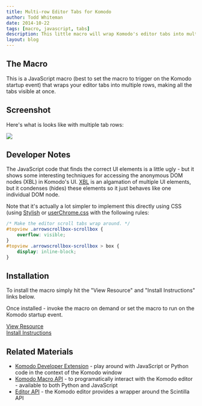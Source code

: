 ```yaml
---
title: Multi-row Editor Tabs for Komodo
author: Todd Whiteman
date: 2014-10-22
tags: [macro, javascript, tabs]
description: This little macro will wrap Komodo's editor tabs into multiple rows of tabs when there is not enough space to display all of them.
layout: blog
---
```


## The Macro

This is a JavaScript macro (best to set the macro to trigger on the Komodo
startup event) that wraps your editor tabs into multiple rows, making all the
tabs visible at once.

## Screenshot

Here's what is looks like with multiple tab rows:

<img src="/images/blog/2014-10/multi-row-editor-tabs.png" style="vertical-align: middle">

## Developer Notes

The JavaScript code that finds the correct UI elements is a little ugly - but it
shows some interesting techniques for accessing the anonymous DOM nodes (XBL) in
Komodo's UI. [XBL][] is an algamation of multiple UI elements, but it condenses
(hides) these elements so it just behaves like one individual DOM node.

Note that it's actually a lot simpler to implement this directly using CSS
(using [Stylish][] or [userChrome.css][] with the following rules:

```CSS
/* Make the editor scroll tabs wrap around. */
#topview .arrowscrollbox-scrollbox {
	overflow: visible;
}
#topview .arrowscrollbox-scrollbox > box {
	display: inline-block;
}
```

## Installation

To install the macro simply hit the "View Resource" and "Install Instructions"
links below.

Once installed - invoke the macro on demand or set the macro to run on the
Komodo startup event.

<div class="centered">
    <div class="spacer"></div>
    <a href="http://komodoide.com/resources/macros/toddw-as--multiroweditortabs/" class="button big primary">
        <i class="icon icon-eye"></i>
        View Resource
    </a>
    <div class="spacer-half"></div>
    <span>
        <i class="icon icon-question"></i>
        <a href="http://komodoide.com/resources/install-instructions/#pane-macro" target="_blank">Install Instructions</a>
    </span>
</div>

## Related Materials

* [Komodo Developer Extension][] - play around with JavaScript or Python code in
  the context of the Komodo window
* [Komodo Macro API][] - to programatically interact with the Komodo editor -
  available to both Python and JavaScript
* [Editor API][] - the Komodo editor provides a wrapper around the Scintilla API


[XBL]: https://developer.mozilla.org/en-US/docs/XBL
[Stylish]: http://komodoide.com/resources/addons/jasonbarnabe--stylish/
[userChrome.css]: http://community.activestate.com/faq/customizing-the-komodo-ui
[Komodo Developer Extension]: /framed/?http://community.activestate.com/node/1824
[Komodo Macro API]: /framed/?http://docs.activestate.com/komodo/8.5/macroapi.html
[Editor API]: http://www.scintilla.org/ScintillaDoc.html
